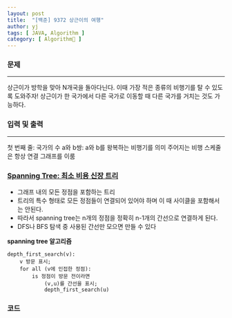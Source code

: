 ```yaml
---
layout: post
title:  "[백준] 9372 상근이의 여행"
author: yj
tags: [ JAVA, Algorithm ]
category: [ Algorithm🧩 ]
---
```


### 문제
***
상근이가 방학을 맞아 N개국을 돌아다닌다.
이때 가장 적은 종류의 비행기를 탈 수 있도록 도와주자!
상근이가 한 국가에서 다른 국가로 이동할 때 다른 국가를 거치는 것도 가능하다.

### 입력 및 출력
---
첫 번째 줄: 국가의 수
a와 b쌍: a와 b를 왕복하는 비행기를 의미
주어지는 비행 스케줄은 항상 연결 그래프를 이룸

### <a href="#">Spanning Tree: 최소 비용 신장 트리</a>
- 그래프 내의 모든 정점을 포함하는 트리
- 트리의 특수 형태로 모든 정점들이 연결되어 있어야 하며 이 때 사이클을 포함해서는 안된다.
- 따라서 spanning tree는 n개의 정점을 정확히 n-1개의 간선으로 연결하게 된다.
- DFS나 BFS 탐색 중 사용된 간선만 모으면 만들 수 있다

**spanning tree 알고리즘**
```
depth_first_search(v):
    v 방문 표시;
    for all (v에 인접한 정점):
        is 정점이 방문 전이라면
            (v,u)를 간선을 표시;
            depth_first_search(u)
```

### 코드
<script src="https://gist.github.com/homebdy/f1461f498fe3d2a72bd1170abbb1b44c.js"></script>